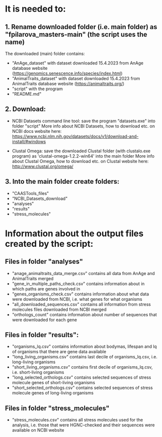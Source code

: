 # It is needed to:
## 1. Rename downloaded folder (i.e. main folder) as "fpilarova_masters-main" (the script uses the name)
The downloaded (main) folder contains: 
- "AnAge_dataset" with dataset downloaded 15.4.2023 from AnAge database website (https://genomics.senescence.info/species/index.html)
- "AnimalTraits_dataset" with dataset downloaded 15.4.2023 from AnimalTraits database website (https://animaltraits.org/)
- "script" with the program
- "README.md"


## 2. Download:

- NCBI Datasets command line tool: save the program "datasets.exe" into folder "script"
More info about NCBI Datasets, how to download etc. on NCBI docs website here: https://www.ncbi.nlm.nih.gov/datasets/docs/v1/download-and-install/#windows


- Clustal Omega: save the downloaded Clustal folder (with clustalo.exe program) as 'clustal-omega-1.2.2-win64' into the main folder
More info about Clustal Omega, how to download etc. on Clustal website here: http://www.clustal.org/omega/

## 3. Into the main folder create folders: 

- "CAASTools_files"
- "NCBI_Datasets_download"
- "analyses"
- "results"
- "stress_molecules"

# Information about the output files created by the script:
## Files in folder "analyses"
- "anage_animaltraits_data_merge.csv" contains all data from AnAge and AnimalTraits merged
- "gene_in_multiple_paths_check.csv" contains information about in which paths are genes involved in
- "genes_organisms_check.csv" contains information about what data were downloaded from NCBI, i.e. what genes for what organisms
- "all_downloaded_sequences.csv" contains all information from stress molecules files downloaded from NCBI merged 
- "orthologs_count" contains information about number of sequences that were downloaded for each gene

## Files in folder "results": 
- "organisms_lq.csv" contains information about bodymas, lifespan and lq of organisms that there are gene data available
- "long_living_organisms.csv" contains last decile of organisms_lq.csv, i.e. long-living organisms
- "short_living_organisms.csv" contains first decile of organisms_lq.csv, i.e. short-living organisms
- "long_selected_orthologs.csv" contains selected sequences of stress molecule genes of short-living organisms
- "short_selected_orthologs.csv" contains selected sequences of stress molecule genes of long-living organisms

## Files in folder "stress_molecules"

- "stress_molecules.csv" contains all stress molecules used for the analysis, i.e. those that were HGNC-checked and their sequences were available on NCBI website 
